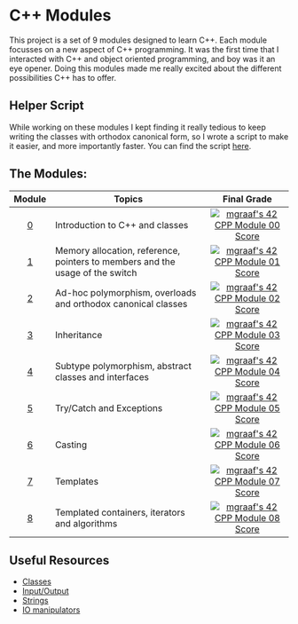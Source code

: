 
# C++ Modules

This project is a set of 9 modules designed to learn C++.  Each module focusses on a new aspect of C++ programming.  It was the first time that I interacted with C++ and object oriented programming, and boy was it an eye opener.  Doing this modules made me really excited about the different possibilities C++ has to offer.

## Helper Script
While working on these modules I kept finding it really tedious to keep writing the classes with orthodox canonical form, so I wrote a script to make it easier, and more importantly faster.  You can find the script [here](https://github.com/maiadegraaf/42-Ultimate-Orthodox-Canonical-Class-Creator).

## The Modules:
| Module | Topics | Final Grade |
| :----: | ------ | :---------: |
| [0](00)      | Introduction to C++ and classes |[![mgraaf's 42 CPP Module 00 Score](https://badge42.vercel.app/api/v2/cl8kigvn400730hjwbzdxbs83/project/2593139)](https://github.com/JaeSeoKim/badge42)|
| [1](01)      | Memory allocation, reference, pointers to members and the usage of the switch |[![mgraaf's 42 CPP Module 01 Score](https://badge42.vercel.app/api/v2/cl8kigvn400730hjwbzdxbs83/project/2599032)](https://github.com/JaeSeoKim/badge42)|
| [2](02)      |Ad-hoc polymorphism, overloads and orthodox canonical classes |[![mgraaf's 42 CPP Module 02 Score](https://badge42.vercel.app/api/v2/cl8kigvn400730hjwbzdxbs83/project/2601580)](https://github.com/JaeSeoKim/badge42)|
| [3](03)      | Inheritance |[![mgraaf's 42 CPP Module 03 Score](https://badge42.vercel.app/api/v2/cl8kigvn400730hjwbzdxbs83/project/2602315)](https://github.com/JaeSeoKim/badge42)|
| [4](04)      |Subtype polymorphism, abstract classes and interfaces|[![mgraaf's 42 CPP Module 04 Score](https://badge42.vercel.app/api/v2/cl8kigvn400730hjwbzdxbs83/project/2604779)](https://github.com/JaeSeoKim/badge42)|
| [5](05)      | Try/Catch and Exceptions |[![mgraaf's 42 CPP Module 05 Score](https://badge42.vercel.app/api/v2/cl8kigvn400730hjwbzdxbs83/project/2607586)](https://github.com/JaeSeoKim/badge42)|
| [6](06)      | Casting |[![mgraaf's 42 CPP Module 06 Score](https://badge42.vercel.app/api/v2/cl8kigvn400730hjwbzdxbs83/project/2607588)](https://github.com/JaeSeoKim/badge42)|
| [7](07)      | Templates |[![mgraaf's 42 CPP Module 07 Score](https://badge42.vercel.app/api/v2/cl8kigvn400730hjwbzdxbs83/project/2607590)](https://github.com/JaeSeoKim/badge42)|
| [8](08)      | Templated containers, iterators and algorithms|[![mgraaf's 42 CPP Module 08 Score](https://badge42.vercel.app/api/v2/cl8kigvn400730hjwbzdxbs83/project/2607595)](https://github.com/JaeSeoKim/badge42)|

## Useful Resources
- [Classes](https://www.cplusplus.com/doc/tutorial/classes/)
- [Input/Output](https://www.cplusplus.com/doc/tutorial/basic_io/)
- [Strings](http://m.cplusplus.com/reference/string/string/)
- [IO manipulators](http://m.cplusplus.com/reference/iomanip/)
